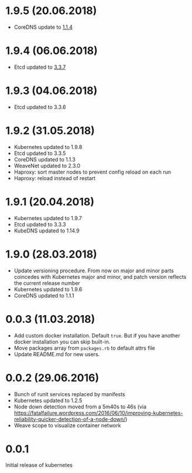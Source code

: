 # 1.9.5 (20.06.2018)
- CoreDNS update to [1.1.4](https://github.com/coredns/coredns/releases/tag/v1.1.4)

# 1.9.4 (06.06.2018)
- Etcd updated to [3.3.7](https://github.com/coreos/etcd/blob/master/CHANGELOG-3.3.md#v337-2018-06-06)

# 1.9.3 (04.06.2018)
- Etcd updated to 3.3.6

# 1.9.2 (31.05.2018)
- Kubernetes updated to 1.9.8
- Etcd updated to 3.3.5
- CoreDNS updated to 1.1.3
- WeaveNet updated to 2.3.0
- Haproxy: sort master nodes to prevent config reload on each run
- Haproxy: reload instead of restart

# 1.9.1 (20.04.2018)
- Kubernetes updated to 1.9.7
- Etcd updated to 3.3.3
- KubeDNS updated to 1.14.9

# 1.9.0 (28.03.2018)
- Update versioning procedure. From now on major and minor parts coincedes with Kubernetes major and minor, and patch version reflects the current release number
- Kubernetes updated to 1.9.6
- CoreDNS updated to 1.1.1

# 0.0.3 (11.03.2018)
- Add custom docker installation. Default `true`. But if you have another docker
  installation you can skip built-in.
- Move packages array from `packages.rb` to default attrs file
- Update README.md for new users.

# 0.0.2 (29.06.2016)

- Bunch of runit services replaced by manifests
- Kubernetes updated to 1.2.5
- Node down detection moved from a 5m40s to 46s (via https://fatalfailure.wordpress.com/2016/06/10/improving-kubernetes-reliability-quicker-detection-of-a-node-down/)
- Weave scope to visualize container network

# 0.0.1

Initial release of kubernetes
